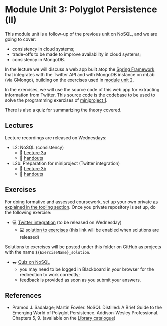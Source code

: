 <link rel='stylesheet' href='web/swiss.css'/>

# Module Unit 3: Polyglot Persistence (II)

This module unit is a follow-up of the previous unit on NoSQL, and we are going to cover:
* consistency in cloud systems;
* trade-offs to be made to improve availability in cloud systems;
* consistency in MongoDB.

In the lecture we will discuss a web app built atop the [Spring Framework](https://spring.io/) that integrates with the Twitter API and with MongoDB instance on mLab (via GMongo), building on the exercises used in [module unit 2](./mu2.md). 

In the exercises, we will use the source code of this web app for extracting information from Twitter. This source code is the codebase to be used to solve the programming exercises of [miniproject 1](./miniproject1.md).

There is also a quiz for summarizing the theory covered.

## Lectures

Lecture recordings are released on Wednesdays:

* L2: NoSQL (consistency)
  * :movie_camera: [Lecture 3a](TBA)
  * :notebook: [handouts](./L3a_handouts.pdf)
* L2b: Preparation for miniproject (Twitter integration)
  * :movie_camera: [Lecture 3b](TBA) 
  * :notebook: [handouts](./L3b_handouts.pdf)

## Exercises

For doing formative and assessed coursework, set up your own private [as explained in the tooling section](https://github.com/uol-inf/CO7X17-17-18/blob/master/tooling.md#setting-up-your-github-repository). Once you private repository is set up, do the following exercise:

* :computer: [Twitter integration](./twitter/readme.md) (to be released on Wednesday)
  * :computer: [solution to exercises](./twitter_solution) (this link will be enabled when solutions are released)

Solutions to exercises will be posted under this folder on GitHub as projects with the name `${ExerciseName}_solution`.

* :black_nib: [Quiz on NoSQL](https://blackboard.le.ac.uk/webapps/assessment/take/launchAssessment.jsp?course_id=_7623_1&content_id=_1291252_1&mode=cpview)
  * you may need to be logged in Blackboard in your browser for the redirection to work correctly;
  * feedback is provided as soon as you submit your answers.
  

  
## References

* Pramod J. Sadalage; Martin Fowler. NoSQL Distilled: A Brief Guide to the Emerging World of Polyglot Persistence. Addison-Wesley Professional. Chapters 5, 9. (available on the [Library catalogue](http://proquest.safaribooksonline.com.ezproxy3.lib.le.ac.uk/book/databases/9780133036138))

